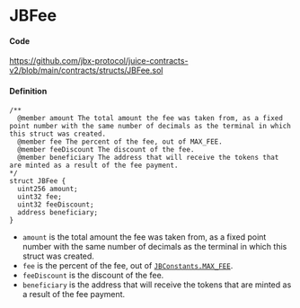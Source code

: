 # JBFee

#### Code

https://github.com/jbx-protocol/juice-contracts-v2/blob/main/contracts/structs/JBFee.sol

#### Definition

```
/** 
  @member amount The total amount the fee was taken from, as a fixed point number with the same number of decimals as the terminal in which this struct was created.
  @member fee The percent of the fee, out of MAX_FEE.
  @member feeDiscount The discount of the fee.
  @member beneficiary The address that will receive the tokens that are minted as a result of the fee payment.
*/
struct JBFee {
  uint256 amount;
  uint32 fee;
  uint32 feeDiscount;
  address beneficiary;
}
```

* `amount` is the total amount the fee was taken from, as a fixed point number with the same number of decimals as the terminal in which this struct was created.
* `fee` is the percent of the fee, out of [`JBConstants.MAX_FEE`](/dev/deprecated/v2/libraries/jbconstants.md).
* `feeDiscount` is the discount of the fee.
* `beneficiary` is the address that will receive the tokens that are minted as a result of the fee payment.